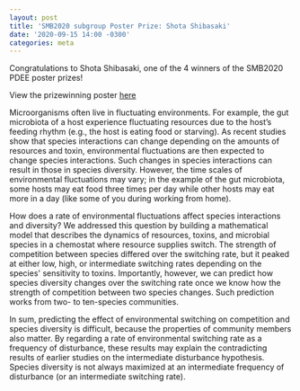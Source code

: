 ```yaml
---
layout: post
title: 'SMB2020 subgroup Poster Prize: Shota Shibasaki'
date: '2020-09-15 14:00 -0300'
categories: meta
---
```


Congratulations to Shota Shibasaki,  one of the 4 winners of the SMB2020 PDEE poster prizes!

View the prizewinning poster [here](http://www2.unb.ca/~watmough/smbpdee/posters/Shibasaki_Shota_POPD.pdf)

Microorganisms often live in fluctuating environments. For example, the gut microbiota of a host experience fluctuating resources due to the host’s feeding rhythm (e.g., the host is eating food or starving). As recent studies show that species interactions can change depending on the amounts of resources and toxin, environmental fluctuations are then expected to change species interactions. Such changes in species interactions can result in those in species diversity. However, the time scales of environmental fluctuations may vary; in the example of the gut microbiota, some hosts may eat food three times per day while other hosts may eat more in a day (like some of you during working from home).

How does a rate of environmental fluctuations affect species interactions and diversity? We addressed this question by building a mathematical model that describes the dynamics of resources, toxins, and microbial species in a chemostat where resource supplies switch. The strength of competition between species differed over the switching rate, but it peaked at either low, high, or intermediate switching rates depending on the species' sensitivity to toxins. Importantly, however, we can predict how species diversity changes over the switching rate once we know how the strength of competition between two species changes. Such prediction works from two- to ten-species communities.

In sum, predicting the effect of environmental switching on competition and species diversity is difficult, because the properties of community members also matter. By regarding a rate of environmental switching rate as a frequency of disturbance, these results may explain the contradicting results of earlier studies on the intermediate disturbance hypothesis. Species diversity is not always maximized at an intermediate frequency of disturbance (or an intermediate switching rate).


